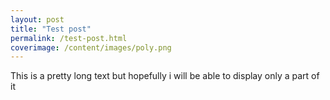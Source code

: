 ```yaml
---
layout: post
title: "Test post"
permalink: /test-post.html
coverimage: /content/images/poly.png
---
```


This is a pretty long text but hopefully i will be able to display only a part of it